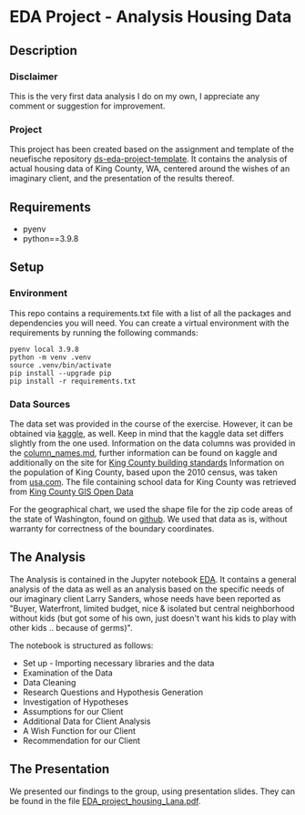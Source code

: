 # EDA Project - Analysis Housing Data

## Description

### Disclaimer
This is the very first data analysis I do on my own, I appreciate any comment or suggestion for improvement.

### Project
This project has been created based on the assignment and template of the neuefische repository [ds-eda-project-template](https://github.com/neuefische/ds-eda-project-template/blob/main/assignment.md). It contains the analysis of actual housing data of King County, WA, centered around the wishes of an imaginary client, and the presentation of the results thereof. 

## Requirements

- pyenv
- python==3.9.8

## Setup

### Environment

This repo contains a requirements.txt file with a list of all the packages and dependencies you will need. You can create a virtual environment with the requirements by running the following commands:

```
pyenv local 3.9.8
python -m venv .venv
source .venv/bin/activate
pip install --upgrade pip
pip install -r requirements.txt
```

### Data Sources

The data set was provided in the course of the exercise. However, it can be obtained via [kaggle](https://www.kaggle.com/datasets/harlfoxem/housesalesprediction), as well. Keep in mind that the kaggle data set differs slightly from the one used.
Information on the data columns was provided in the [column_names.md](column_names.md), further information can be found on kaggle and additionally 
on the site for [King County building standards](https://info.kingcounty.gov/assessor/esales/Glossary.aspx)
Information on the population of King County, based upon the 2010 census, was taken from [usa.com](http://www.usa.com/rank/king-county-wa--population-density--zip-code-rank.htm?yr=9000&dis=&wist=&plow=&phigh=).
The file containing school data for King County was retrieved from [King County GIS Open Data](https://gis-kingcounty.opendata.arcgis.com/datasets/kingcounty::school-sites-in-king-county-schsite-point/explore?location=47.503391%2C-122.188658%2C10.00)

For the geographical chart, we used the shape file for the zip code areas of the state of Washington, found on [github](https://raw.githubusercontent.com/OpenDataDE/State-zip-code-GeoJSON/master/wa_washington_zip_codes_geo.min.json). We used that data as is, without warranty for correctness of the boundary coordinates.

## The Analysis

The Analysis is contained in the Jupyter notebook [EDA](EDA.ipynb). It contains a general analysis of the data as well as an analysis based on the specific needs of our imaginary client Larry Sanders, whose needs have been reported as "Buyer, Waterfront, limited budget, nice & isolated but central neighborhood without kids (but got some of his own, just doesn't want his kids to play with other kids .. because of germs)".

The notebook is structured as follows:

* Set up - Importing necessary libraries and the data
* Examination of the Data
* Data Cleaning
* Research Questions and Hypothesis Generation
* Investigation of Hypotheses
* Assumptions for our Client
* Additional Data for Client Analysis
* A Wish Function for our Client
* Recommendation for our Client

## The Presentation

We presented our findings to the group, using presentation slides. They can be found in the file [EDA_project_housing_Lana.pdf](EDA_project_housing_Lana.pdf).